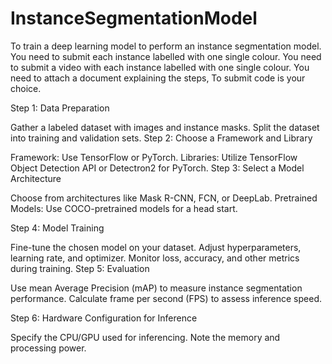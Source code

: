# InstanceSegmentationModel
To train a deep learning model to perform an instance segmentation model. You need to submit each instance labelled with one single colour. You need to submit a video with each instance labelled with one single colour. You need to attach a document explaining the steps, To submit code is your choice.

Step 1: Data Preparation

Gather a labeled dataset with images and instance masks.
Split the dataset into training and validation sets.
Step 2: Choose a Framework and Library

Framework: Use TensorFlow or PyTorch.
Libraries: Utilize TensorFlow Object Detection API or Detectron2 for PyTorch.
Step 3: Select a Model Architecture

Choose from architectures like Mask R-CNN, FCN, or DeepLab.
Pretrained Models: Use COCO-pretrained models for a head start.

Step 4: Model Training

Fine-tune the chosen model on your dataset.
Adjust hyperparameters, learning rate, and optimizer.
Monitor loss, accuracy, and other metrics during training.
Step 5: Evaluation

Use mean Average Precision (mAP) to measure instance segmentation performance.
Calculate frame per second (FPS) to assess inference speed.

Step 6: Hardware Configuration for Inference

Specify the CPU/GPU used for inferencing.
Note the memory and processing power.

